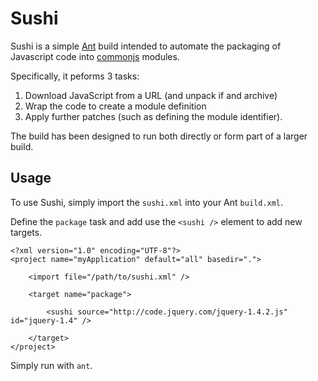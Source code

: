 # Sushi

Sushi is a simple [Ant](http://ant.apache.org/) build intended to automate the packaging of Javascript code into [commonjs](http://wiki.commonjs.org/wiki/CommonJS) modules.

Specifically, it peforms 3 tasks:

1. Download JavaScript from a URL (and unpack if and archive)
2. Wrap the code to create a module definition
3. Apply further patches (such as defining the module identifier).

The build has been designed to run both directly or form part of a larger build.

## Usage

To use Sushi, simply import the `sushi.xml` into your Ant `build.xml`.

Define the `package` task and add use the `<sushi />` element to add new targets.

    <?xml version="1.0" encoding="UTF-8"?>
    <project name="myApplication" default="all" basedir=".">
        
        <import file="/path/to/sushi.xml" />
        
        <target name="package">
            
            <sushi source="http://code.jquery.com/jquery-1.4.2.js" id="jquery-1.4" />
            
        </target>
    </project>

Simply run with `ant`.
